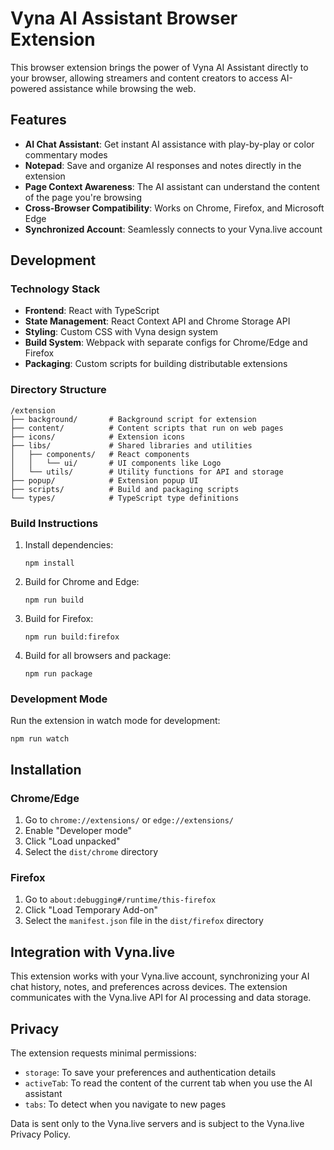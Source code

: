 # Vyna AI Assistant Browser Extension

This browser extension brings the power of Vyna AI Assistant directly to your browser, allowing streamers and content creators to access AI-powered assistance while browsing the web.

## Features

- **AI Chat Assistant**: Get instant AI assistance with play-by-play or color commentary modes
- **Notepad**: Save and organize AI responses and notes directly in the extension
- **Page Context Awareness**: The AI assistant can understand the content of the page you're browsing
- **Cross-Browser Compatibility**: Works on Chrome, Firefox, and Microsoft Edge
- **Synchronized Account**: Seamlessly connects to your Vyna.live account

## Development

### Technology Stack

- **Frontend**: React with TypeScript
- **State Management**: React Context API and Chrome Storage API
- **Styling**: Custom CSS with Vyna design system
- **Build System**: Webpack with separate configs for Chrome/Edge and Firefox
- **Packaging**: Custom scripts for building distributable extensions

### Directory Structure

```
/extension
├── background/       # Background script for extension
├── content/          # Content scripts that run on web pages
├── icons/            # Extension icons
├── libs/             # Shared libraries and utilities
│   ├── components/   # React components
│   │   └── ui/       # UI components like Logo
│   └── utils/        # Utility functions for API and storage
├── popup/            # Extension popup UI
├── scripts/          # Build and packaging scripts
└── types/            # TypeScript type definitions
```

### Build Instructions

1. Install dependencies:
   ```
   npm install
   ```

2. Build for Chrome and Edge:
   ```
   npm run build
   ```

3. Build for Firefox:
   ```
   npm run build:firefox
   ```

4. Build for all browsers and package:
   ```
   npm run package
   ```

### Development Mode

Run the extension in watch mode for development:
```
npm run watch
```

## Installation

### Chrome/Edge

1. Go to `chrome://extensions/` or `edge://extensions/`
2. Enable "Developer mode"
3. Click "Load unpacked"
4. Select the `dist/chrome` directory

### Firefox

1. Go to `about:debugging#/runtime/this-firefox`
2. Click "Load Temporary Add-on"
3. Select the `manifest.json` file in the `dist/firefox` directory

## Integration with Vyna.live

This extension works with your Vyna.live account, synchronizing your AI chat history, notes, and preferences across devices. The extension communicates with the Vyna.live API for AI processing and data storage.

## Privacy

The extension requests minimal permissions:
- `storage`: To save your preferences and authentication details
- `activeTab`: To read the content of the current tab when you use the AI assistant
- `tabs`: To detect when you navigate to new pages

Data is sent only to the Vyna.live servers and is subject to the Vyna.live Privacy Policy.
